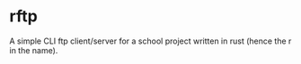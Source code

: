 # rftp
A simple CLI ftp client/server for a school project written in rust (hence the r in the name).
